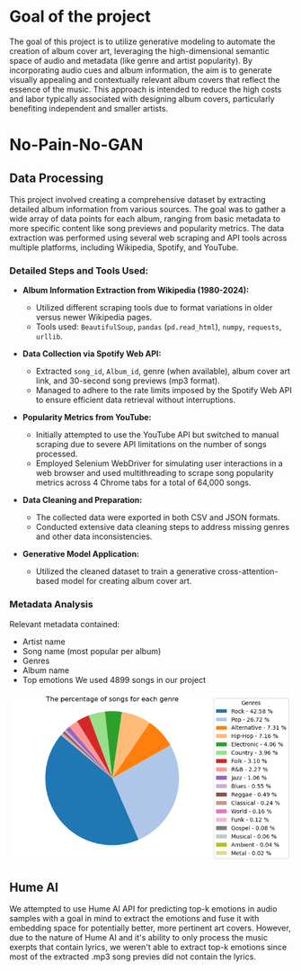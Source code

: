 # Goal of the project

The goal of this project is to utilize generative modeling to automate the creation of album cover art, leveraging the high-dimensional semantic space of audio and metadata (like genre and artist popularity). By incorporating audio cues and album information, the aim is to generate visually appealing and contextually relevant album covers that reflect the essence of the music. This approach is intended to reduce the high costs and labor typically associated with designing album covers, particularly benefiting independent and smaller artists.

# No-Pain-No-GAN
## Data Processing
This project involved creating a comprehensive dataset by extracting detailed album information from various sources. The goal was to gather a wide array of data points for each album, ranging from basic metadata to more specific content like song previews and popularity metrics. The data extraction was performed using several web scraping and API tools across multiple platforms, including Wikipedia, Spotify, and YouTube.

### Detailed Steps and Tools Used:

- **Album Information Extraction from Wikipedia (1980-2024):**
  - Utilized different scraping tools due to format variations in older versus newer Wikipedia pages.
  - Tools used: `BeautifulSoup`, `pandas` (`pd.read_html`), `numpy`, `requests`, `urllib`.

- **Data Collection via Spotify Web API:**
  - Extracted `song_id`, `Album_id`, genre (when available), album cover art link, and 30-second song previews (mp3 format).
  - Managed to adhere to the rate limits imposed by the Spotify Web API to ensure efficient data retrieval without interruptions.

- **Popularity Metrics from YouTube:**
  - Initially attempted to use the YouTube API but switched to manual scraping due to severe API limitations on the number of songs processed.
  - Employed Selenium WebDriver for simulating user interactions in a web browser and used multithreading to scrape song popularity metrics across 4 Chrome tabs for a total of 64,000 songs.

- **Data Cleaning and Preparation:**
  - The collected data were exported in both CSV and JSON formats.
  - Conducted extensive data cleaning steps to address missing genres and other data inconsistencies.

- **Generative Model Application:**
  - Utilized the cleaned dataset to train a generative cross-attention-based model for creating album cover art.

### Metadata Analysis
Relevant metadata contained:

- Artist name
- Song name (most popular per album)
- Genres
- Album name
- Top emotions
We used 4899 songs in our project

![genre](img/genre_pie_chart.png)

## Hume AI
We attempted to use Hume AI API for predicting top-k emotions in audio samples with a goal in mind to extract the emotions and fuse it with embedding space for potentially better, more pertinent art covers. However, due to the nature of Hume AI and it's ability to only process the music exerpts that contain lyrics, we weren't able to extract top-k emotions since most of the extracted .mp3 song previes did not contain the lyrics.
